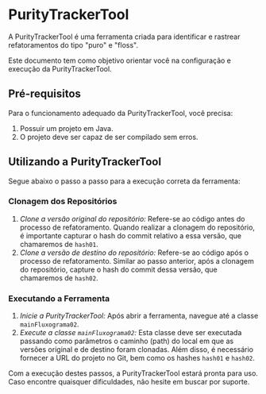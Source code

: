 # PurityTrackerTool

A PurityTrackerTool é uma ferramenta criada para identificar e rastrear refatoramentos do tipo "puro" e "floss". 

Este documento tem como objetivo orientar você na configuração e execução da PurityTrackerTool.

## Pré-requisitos

Para o funcionamento adequado da PurityTrackerTool, você precisa:

1. Possuir um projeto em Java.
2. O projeto deve ser capaz de ser compilado sem erros.

## Utilizando a PurityTrackerTool

Segue abaixo o passo a passo para a execução correta da ferramenta:

### Clonagem dos Repositórios

1. *Clone a versão original do repositório:* Refere-se ao código antes do processo de refatoramento. Quando realizar a clonagem do repositório, é importante capturar o hash do commit relativo a essa versão, que chamaremos de `hash01`.
2. *Clone a versão de destino do repositório:* Refere-se ao código após o processo de refatoramento. Similar ao passo anterior, após a clonagem do repositório, capture o hash do commit dessa versão, que chamaremos de `hash02`.

### Executando a Ferramenta

1. *Inicie a PurityTrackerTool:* Após abrir a ferramenta, navegue até a classe `mainFluxograma02`.
2. *Execute a classe `mainFluxograma02`:* Esta classe deve ser executada passando como parâmetros o caminho (path) do local em que as versões original e de destino foram clonadas. Além disso, é necessário fornecer a URL do projeto no Git, bem como os hashes `hash01` e `hash02`.

Com a execução destes passos, a PurityTrackerTool estará pronta para uso. Caso encontre quaisquer dificuldades, não hesite em buscar por suporte.
